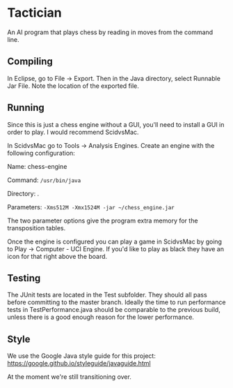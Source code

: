 # Tactician

An AI program that plays chess by reading in moves from the command line.

## Compiling

In Eclipse, go to File -> Export. Then in the Java directory, select Runnable Jar File. Note the location of the exported file.

## Running

Since this is just a chess engine without a GUI, you'll need to install a GUI in order to play. I would recommend ScidvsMac.

In ScidvsMac go to Tools -> Analysis Engines. Create an engine with the following configuration:

Name: chess-engine

Command: `/usr/bin/java`

Directory: .

Parameters: `-Xms512M -Xmx1524M -jar ~/chess_engine.jar`

The two parameter options give the program extra memory for the transposition tables.

Once the engine is configured you can play a game in ScidvsMac by going to Play -> Computer - UCI Engine. If you'd like to play as black they have an icon for that right above the board.

## Testing

The JUnit tests are located in the Test subfolder. They should all pass before committing to the master branch. Ideally the time to run performance tests in TestPerformance.java should be comparable to the previous build, unless there is a good enough reason for the lower performance.

## Style

We use the Google Java style guide for this project: https://google.github.io/styleguide/javaguide.html

At the moment we're still transitioning over.
